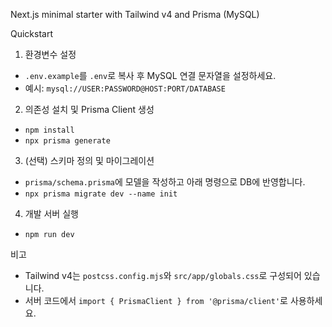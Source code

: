 Next.js minimal starter with Tailwind v4 and Prisma (MySQL)

Quickstart

1) 환경변수 설정
- `.env.example`를 `.env`로 복사 후 MySQL 연결 문자열을 설정하세요.
- 예시: `mysql://USER:PASSWORD@HOST:PORT/DATABASE`

2) 의존성 설치 및 Prisma Client 생성
- `npm install`
- `npx prisma generate`

3) (선택) 스키마 정의 및 마이그레이션
- `prisma/schema.prisma`에 모델을 작성하고 아래 명령으로 DB에 반영합니다.
- `npx prisma migrate dev --name init`

4) 개발 서버 실행
- `npm run dev`

비고
- Tailwind v4는 `postcss.config.mjs`와 `src/app/globals.css`로 구성되어 있습니다.
- 서버 코드에서 `import { PrismaClient } from '@prisma/client'`로 사용하세요.
